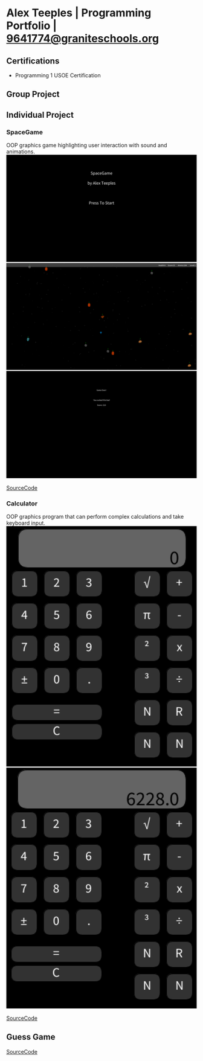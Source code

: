 # Alex Teeples | Programming Portfolio | 9641774@graniteschools.org

## Certifications
* Programming 1 USOE Certification


## Group Project

## Individual Project

### SpaceGame
OOP graphics game highlighting user interaction with sound and animations.
![Spacegame Menu](https://github.com/alexteepyo/programmingportfolio/blob/main/images/Sg1%20Start.png?raw=true)
![Spacegame Gameplay](https://github.com/alexteepyo/programmingportfolio/blob/main/images/Sg1%20GamePlay.png?raw=true)
![Spacegame Gameover](https://github.com/alexteepyo/programmingportfolio/blob/main/images/Sg1%20GameOver.png?raw=true)


[SourceCode](https://github.com/alexteepyo/programmingportfolio/raw/main/src/SpaceGame%205.zip)

### Calculator
OOP graphics program that can perform complex calculations and take keyboard input.
![Calc Blank](https://github.com/alexteepyo/programmingportfolio/blob/main/images/Calc%20Blank.png?raw=true)
![Calc Numbers](https://github.com/alexteepyo/programmingportfolio/blob/main/images/Calc%20Numbers.png?raw=true)


[SourceCode](https://github.com/alexteepyo/programmingportfolio/blob/main/src/Calcu.zip)


## Guess Game
[SourceCode](https://github.com/alexteepyo/programmingportfolio/raw/main/src/GuessGame.zip)
